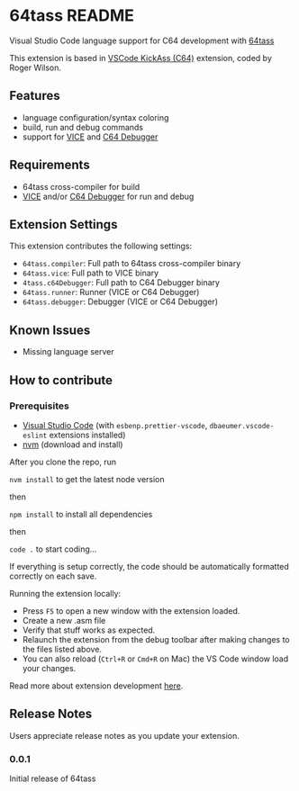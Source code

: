 # 64tass README

Visual Studio Code language support for C64 development with [64tass](http://tass64.sourceforge.net/)

This extension is based in [VSCode KickAss (C64)](https://github.com/CaptainJiNX/vscode-kickass-c64) extension, coded by Roger Wilson.

## Features

- language configuration/syntax coloring
- build, run and debug commands
- support for [VICE](http://vice-emu.sourceforge.net/) and [C64 Debugger](https://c64-debugger.sourceforge.io/)

## Requirements

- 64tass cross-compiler for build
- [VICE](http://vice-emu.sourceforge.net/) and/or [C64 Debugger](https://c64-debugger.sourceforge.io/) for run and debug

## Extension Settings

This extension contributes the following settings:

- `64tass.compiler`: Full path to 64tass cross-compiler binary
- `64tass.vice`: Full path to VICE binary
- `4tass.c64Debugger`: Full path to C64 Debugger binary
- `64tass.runner`: Runner (VICE or C64 Debugger)
- `64tass.debugger`: Debugger (VICE or C64 Debugger)

## Known Issues

- Missing language server

## How to contribute

### Prerequisites

- [Visual Studio Code](https://code.visualstudio.com/) (with `esbenp.prettier-vscode`, `dbaeumer.vscode-eslint` extensions installed)
- [nvm](https://github.com/creationix/nvm) (download and install)

After you clone the repo, run

`nvm install` to get the latest node version

then

`npm install` to install all dependencies

then

`code .` to start coding...

If everything is setup correctly, the code should be automatically formatted correctly on each save.

Running the extension locally:

- Press `F5` to open a new window with the extension loaded.
- Create a new .asm file
- Verify that stuff works as expected.
- Relaunch the extension from the debug toolbar after making changes to the files listed above.
- You can also reload (`Ctrl+R` or `Cmd+R` on Mac) the VS Code window load your changes.

Read more about extension development [here](https://code.visualstudio.com/api).

## Release Notes

Users appreciate release notes as you update your extension.

### 0.0.1

Initial release of 64tass
